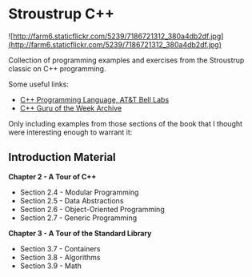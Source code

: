 Stroustrup C++
============== 

![http://farm6.staticflickr.com/5239/7186721312_380a4db2df.jpg](http://farm6.staticflickr.com/5239/7186721312_380a4db2df.jpg)

Collection of programming examples and exercises from the Stroustrup classic on C++ programming.

Some useful links:

* [C++ Programming Language, AT&T Bell Labs](http://www2.research.att.com/~bs/C++.html)
* [C++ Guru of the Week Archive](http://www.gotw.ca/gotw/)

Only including examples from those sections of the book that I thought were interesting enough to warrant it:

Introduction Material
--------------------- 

**Chapter 2 - A Tour of C++**
* Section 2.4 - Modular Programming
* Section 2.5 - Data Abstractions
* Section 2.6 - Object-Oriented Programming
* Section 2.7 - Generic Programming

**Chapter 3 - A Tour of the Standard Library**
* Section 3.7 - Containers
* Section 3.8 - Algorithms
* Section 3.9 - Math
